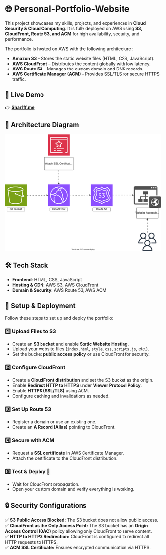 # 🌐 Personal-Portfolio-Website

This project showcases my skills, projects, and experiences in **Cloud Security &amp; Cloud Computing**. It is fully deployed on AWS using **S3, CloudFront, Route 53, and ACM** for high availability, security, and performance.

The portfolio is hosted on AWS with the following architecture :

- **Amazon S3** – Stores the static website files (HTML, CSS, JavaScript).
- **AWS CloudFront** – Distributes the content globally with low latency.
- **AWS Route 53** – Manages the custom domain and DNS records.
- **AWS Certificate Manager (ACM)** – Provides SSL/TLS for secure HTTPS traffic.


## 🔗 Live Demo

👉 **[Shar1ff.me](https://shar1ff.me)**

## 📸 Architecture Diagram

![Diagram](assets/S3-Static-Website.svg)


## 🛠️ Tech Stack

- **Frontend**: HTML, CSS, JavaScript  
- **Hosting & CDN**: AWS S3, AWS CloudFront  
- **Domain & Security**: AWS Route 53, AWS ACM

## 🔧 Setup & Deployment

Follow these steps to set up and deploy the portfolio:

### 1️⃣ Upload Files to S3
- Create an **S3 bucket** and enable **Static Website Hosting**.
- Upload your website files (`index.html`, `style.css`, `scripts.js`, etc.).
- Set the bucket **public access policy** or use CloudFront for security.

### 2️⃣ Configure CloudFront
- Create a **CloudFront distribution** and set the S3 bucket as the origin.
- Enable **Redirect HTTP to HTTPS** under **Viewer Protocol Policy**.
- Enable **HTTPS (SSL/TLS)** using ACM.
- Configure caching and invalidations as needed.

### 3️⃣ Set Up Route 53
- Register a domain or use an existing one.
- Create an **A Record (Alias)** pointing to CloudFront.

### 4️⃣ Secure with ACM
- Request a **SSL certificate** in AWS Certificate Manager.
- Attach the certificate to the CloudFront distribution.

### 5️⃣ Test & Deploy 🚀
- Wait for CloudFront propagation.
- Open your custom domain and verify everything is working.

## 🔒 Security Configurations  

✅ **S3 Public Access Blocked:** The S3 bucket does not allow public access.  
✅ **CloudFront as the Only Access Point:** The S3 bucket has an **Origin Access Control (OAC)** policy allowing only CloudFront to serve content.  
✅ **HTTP to HTTPS Redirection:** CloudFront is configured to redirect all HTTP requests to HTTPS.  
✅ **ACM SSL Certificate:** Ensures encrypted communication via HTTPS. 


